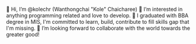 👋 Hi, I’m @kolechr (Wanthongchai "Kole" Chaicharee)
👀 I’m interested in anything programming related and love to develop.
🌱 I graduated with BBA degree in MIS, I'm committed to learn, build, contribute to fill skills gap that I'm missing.
💞️ I’m looking forward to collaborate with the world towards the greater good!

<!---
kolechr/kolechr is a ✨ special ✨ repository because its `README.md` (this file) appears on your GitHub profile.
You can click the Preview link to take a look at your changes.
--->

